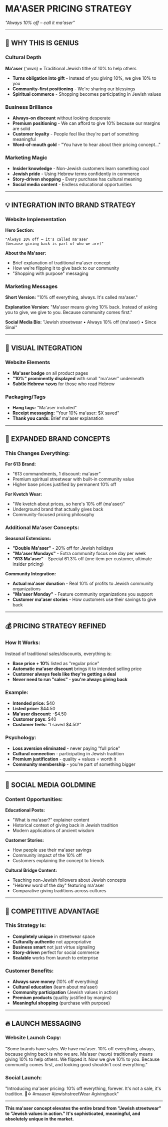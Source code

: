 # MA'ASER PRICING STRATEGY
*"Always 10% off – call it ma'aser"*

---

## 🎯 WHY THIS IS GENIUS

### **Cultural Depth**
**Ma'aser** (מעשר) = Traditional Jewish tithe of 10% to help others
- **Turns obligation into gift** - Instead of you giving 10%, we give 10% to you
- **Community-first positioning** - We're sharing our blessings
- **Spiritual commerce** - Shopping becomes participating in Jewish values

### **Business Brilliance**
- **Always-on discount** without looking desperate
- **Premium positioning** - We can afford to give 10% because our margins are solid
- **Customer loyalty** - People feel like they're part of something meaningful
- **Word-of-mouth gold** - "You have to hear about their pricing concept..."

### **Marketing Magic**
- **Insider knowledge** - Non-Jewish customers learn something cool
- **Jewish pride** - Using Hebrew terms confidently in commerce
- **Story-driven shopping** - Every purchase has cultural meaning
- **Social media content** - Endless educational opportunities

---

## 💡 INTEGRATION INTO BRAND STRATEGY

### **Website Implementation**

**Hero Section:**
```
"Always 10% off – it's called ma'aser
(because giving back is part of who we are)"
```

**About the Ma'aser:**
- Brief explanation of traditional ma'aser concept
- How we're flipping it to give back to our community
- "Shopping with purpose" messaging

### **Marketing Messages**

**Short Version:**
"10% off everything, always. It's called ma'aser."

**Explanation Version:**
"Ma'aser means giving 10% back. Instead of asking you to give, we give to you. Because community comes first."

**Social Media Bio:**
"Jewish streetwear • Always 10% off (ma'aser) • Since Sinai"

---

## 🎨 VISUAL INTEGRATION

### **Website Elements**
- **Ma'aser badge** on all product pages
- **"10%" prominently displayed** with small "ma'aser" underneath
- **Subtle Hebrew מעשר** for those who read Hebrew

### **Packaging/Tags**
- **Hang tags:** "Ma'aser included" 
- **Receipt messaging:** "Your 10% ma'aser: $X saved"
- **Thank you cards:** Brief ma'aser explanation

---

## 🚀 EXPANDED BRAND CONCEPTS

### **This Changes Everything:**

**For 613 Brand:**
- "613 commandments, 1 discount: ma'aser"
- Premium spiritual streetwear with built-in community value
- Higher base prices justified by permanent 10% off

**For Kvetch Wear:**
- "We kvetch about prices, so here's 10% off (ma'aser)"
- Underground brand that actually gives back
- Community-focused pricing philosophy

### **Additional Ma'aser Concepts:**

**Seasonal Extensions:**
- **"Double Ma'aser"** - 20% off for Jewish holidays
- **"Ma'aser Mondays"** - Extra community focus one day per week
- **"613 Ma'aser"** - Special 61.3% off (one item per customer, ultimate insider pricing)

**Community Integration:**
- **Actual ma'aser donation** - Real 10% of profits to Jewish community organizations
- **"Ma'aser Monday"** - Feature community organizations you support
- **Customer ma'aser stories** - How customers use their savings to give back

---

## 💰 PRICING STRATEGY REFINED

### **How It Works:**
Instead of traditional sales/discounts, everything is:
- **Base price + 10%** listed as "regular price"
- **Automatic ma'aser discount** brings it to intended selling price
- **Customer always feels like they're getting a deal**
- **Never need to run "sales" - you're always giving back**

### **Example:**
- **Intended price:** $40
- **Listed price:** $44.50
- **Ma'aser discount:** -$4.50
- **Customer pays:** $40
- **Customer feels:** "I saved $4.50!"

### **Psychology:**
- **Loss aversion eliminated** - never paying "full price"
- **Cultural connection** - participating in Jewish tradition
- **Premium justification** - quality + values = worth it
- **Community membership** - you're part of something bigger

---

## 📱 SOCIAL MEDIA GOLDMINE

### **Content Opportunities:**

**Educational Posts:**
- "What is ma'aser?" explainer content
- Historical context of giving back in Jewish tradition
- Modern applications of ancient wisdom

**Customer Stories:**
- How people use their ma'aser savings
- Community impact of the 10% off
- Customers explaining the concept to friends

**Cultural Bridge Content:**
- Teaching non-Jewish followers about Jewish concepts
- "Hebrew word of the day" featuring ma'aser
- Comparative giving traditions across cultures

---

## 🎯 COMPETITIVE ADVANTAGE

### **This Strategy Is:**
- **Completely unique** in streetwear space
- **Culturally authentic** not appropriative
- **Business smart** not just virtue signaling
- **Story-driven** perfect for social commerce
- **Scalable** works from launch to enterprise

### **Customer Benefits:**
- **Always save money** (10% off everything)
- **Cultural education** (learn about ma'aser)
- **Community participation** (Jewish values in action)
- **Premium products** (quality justified by margins)
- **Meaningful shopping** (purchase with purpose)

---

## 🔥 LAUNCH MESSAGING

### **Website Launch Copy:**
"Some brands have sales. We have ma'aser. 10% off everything, always, because giving back is who we are. Ma'aser (מעשר) traditionally means giving 10% to help others. We flipped it. Now we give 10% to you. Because community comes first, and looking good shouldn't cost everything."

### **Social Launch:**
"Introducing ma'aser pricing: 10% off everything, forever. It's not a sale, it's tradition. 🧵✡️ #maaser #jewishstreetWear #givingback"

---

**This ma'aser concept elevates the entire brand from "Jewish streetwear" to "Jewish values in action." It's sophisticated, meaningful, and absolutely unique in the market.**
